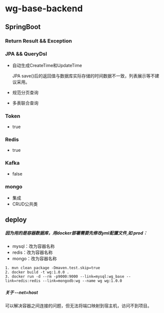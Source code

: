 # wg-base-backend

## SpringBoot

### Return Result && Exception

### JPA && QueryDsl
- 自动生成CreateTime和UpdateTime 

  JPA save()后的返回值与数据库实际存储的时间数据不一致，列表展示等不建议采用。
- 规范分页查询
- 多表联合查询
### Token
- true
### Redis 
- true
### Kafka
- false
### mongo
- 集成
- CRUD公共类

## deploy

##### 因为用的是容器数据库，用docker部署需要先修改yml配置文件,如 prod：
 - mysql：改为容器名称
 - redis：改为容器名称
 - mongo：改为容器名称
```
1. mvn clean package -Dmaven.test.skip=true
2. docker build -t wg:1.0.0 .
3. docker run -d --rm -p9000:9000 --link=mysql:wg_base --link=redis:redis --link=mongodb:wg --name wg wg:1.0.0
```
##### 关于 --net=host
  可以解决容器之间连接的问题，但无法将端口映射到宿主机，访问不到项目。




